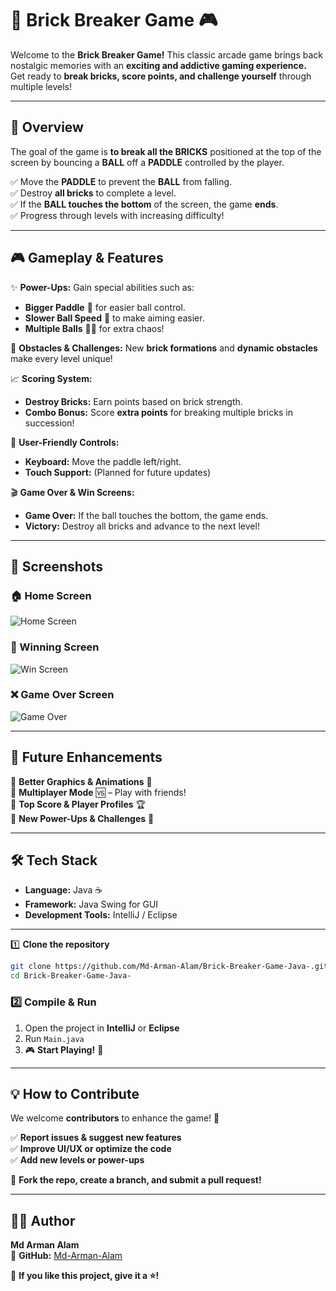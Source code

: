 # 🧱 Brick Breaker Game 🎮  

Welcome to the **Brick Breaker Game!** This classic arcade game brings back nostalgic memories with an **exciting and addictive gaming experience.**  
Get ready to **break bricks, score points, and challenge yourself** through multiple levels!  

---

## 📜 Overview  

The goal of the game is **to break all the BRICKS** positioned at the top of the screen by bouncing a **BALL** off a **PADDLE** controlled by the player.  

✅ Move the **PADDLE** to prevent the **BALL** from falling.  
✅ Destroy **all bricks** to complete a level.  
✅ If the **BALL touches the bottom** of the screen, the game **ends**.  
✅ Progress through levels with increasing difficulty!  

---

## 🎮 Gameplay & Features  

✨ **Power-Ups:** Gain special abilities such as:  
   - **Bigger Paddle** 🏓 for easier ball control.  
   - **Slower Ball Speed** 🏐 to make aiming easier.  
   - **Multiple Balls** 🔴🔴 for extra chaos!  

🚧 **Obstacles & Challenges:** New **brick formations** and **dynamic obstacles** make every level unique!  

📈 **Scoring System:**  
   - **Destroy Bricks:** Earn points based on brick strength.  
   - **Combo Bonus:** Score **extra points** for breaking multiple bricks in succession!  

🎨 **User-Friendly Controls:**  
   - **Keyboard:** Move the paddle left/right.  
   - **Touch Support:** (Planned for future updates)  

🎬 **Game Over & Win Screens:**  
   - **Game Over:** If the ball touches the bottom, the game ends.  
   - **Victory:** Destroy all bricks and advance to the next level!  

---

## 📸 Screenshots  

### 🏠 Home Screen  
![Home Screen](https://github.com/Md-Arman-Alam/Brick-Breaker-Game-Java-/assets/141524426/e0841acd-27da-45b1-8825-72b2b4bd72aa)  

### 🎉 Winning Screen  
![Win Screen](https://github.com/Md-Arman-Alam/Brick-Breaker-Game-Java-/assets/141524426/2f1a5150-e884-4feb-80b0-04e2c96ab1c2)  

### ❌ Game Over Screen  
![Game Over](https://github.com/Md-Arman-Alam/Brick-Breaker-Game-Java-/assets/141524426/8c801cdd-90a2-49b3-88f0-d055868cde83)  

---

## 🚀 Future Enhancements  

🔹 **Better Graphics & Animations** 🎨  
🔹 **Multiplayer Mode** 🆚 – Play with friends!  
🔹 **Top Score & Player Profiles** 🏆  
🔹 **New Power-Ups & Challenges** 🎯  

---

## 🛠 Tech Stack  

- **Language:** Java ☕  
- **Framework:** Java Swing for GUI  
- **Development Tools:** IntelliJ / Eclipse  

--- 

1️⃣ **Clone the repository**  
```sh
git clone https://github.com/Md-Arman-Alam/Brick-Breaker-Game-Java-.git
cd Brick-Breaker-Game-Java-
```

### 2️⃣ Compile & Run  

1. Open the project in **IntelliJ** or **Eclipse**  
2. Run `Main.java`  
3. 🎮 **Start Playing!** 🏓  

---

## 💡 How to Contribute  

We welcome **contributors** to enhance the game! 🚀  

✅ **Report issues & suggest new features**  
✅ **Improve UI/UX or optimize the code**  
✅ **Add new levels or power-ups**  

🔗 **Fork the repo, create a branch, and submit a pull request!**  

---

## 👨‍💻 Author  

**Md Arman Alam**  
🔗 **GitHub:** [Md-Arman-Alam](https://github.com/Md-Arman-Alam)  

📌 **If you like this project, give it a ⭐!**  

